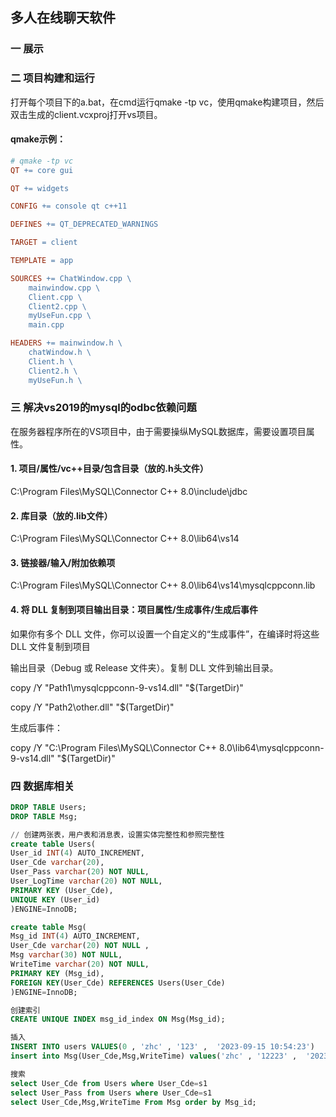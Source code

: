 ## 多人在线聊天软件

### 一 展示





### 二 项目构建和运行

打开每个项目下的a.bat，在cmd运行qmake -tp vc，使用qmake构建项目，然后双击生成的client.vcxproj打开vs项目。

#### qmake示例：

```makefile
# qmake -tp vc
QT += core gui

QT += widgets

CONFIG += console qt c++11

DEFINES += QT_DEPRECATED_WARNINGS

TARGET = client

TEMPLATE = app

SOURCES += ChatWindow.cpp \
    mainwindow.cpp \
    Client.cpp \
    Client2.cpp \
    myUseFun.cpp \
    main.cpp

HEADERS += mainwindow.h \
    chatWindow.h \
    Client.h \
    Client2.h \
    myUseFun.h \

```



### 三  解决vs2019的mysql的odbc依赖问题

在服务器程序所在的VS项目中，由于需要操纵MySQL数据库，需要设置项目属性。

#### 1. 项目/属性/vc++目录/包含目录（放的.h头文件）

C:\Program Files\MySQL\Connector C++ 8.0\include\jdbc

#### 2. 库目录（放的.lib文件）

C:\Program Files\MySQL\Connector C++ 8.0\lib64\vs14

#### 3. 链接器/输入/附加依赖项

C:\Program Files\MySQL\Connector C++ 8.0\lib64\vs14\mysqlcppconn.lib

#### 4. 将 DLL 复制到项目输出目录：项目属性/生成事件/生成后事件

如果你有多个 DLL 文件，你可以设置一个自定义的“生成事件”，在编译时将这些 DLL 文件复制到项目

输出目录（Debug 或 Release 文件夹）。复制 DLL 文件到输出目录。

copy /Y "Path1\mysqlcppconn-9-vs14.dll" "$(TargetDir)"

copy /Y "Path2\other.dll" "$(TargetDir)"

生成后事件： 

copy /Y "C:\Program Files\MySQL\Connector C++ 8.0\lib64\mysqlcppconn-9-vs14.dll" "$(TargetDir)"



### 四 数据库相关

```sql
DROP TABLE Users;
DROP TABLE Msg;

// 创建两张表，用户表和消息表，设置实体完整性和参照完整性
create table Users(
User_id INT(4) AUTO_INCREMENT,
User_Cde varchar(20), 
User_Pass varchar(20) NOT NULL, 
User_LogTime varchar(20) NOT NULL,
PRIMARY KEY (User_Cde),
UNIQUE KEY (User_id)
)ENGINE=InnoDB;

create table Msg(
Msg_id INT(4) AUTO_INCREMENT,
User_Cde varchar(20) NOT NULL , 
Msg varchar(30) NOT NULL, 
WriteTime varchar(20) NOT NULL,
PRIMARY KEY (Msg_id),
FOREIGN KEY(User_Cde) REFERENCES Users(User_Cde)
)ENGINE=InnoDB;

创建索引
CREATE UNIQUE INDEX msg_id_index ON Msg(Msg_id);

插入
INSERT INTO users VALUES(0 , 'zhc' , '123' ,  '2023-09-15 10:54:23')
insert into Msg(User_Cde,Msg,WriteTime) values('zhc' , '12223' ,  '2023-09-15 10:54:23');

搜索
select User_Cde from Users where User_Cde=s1
select User_Pass from Users where User_Cde=s1
select User_Cde,Msg,WriteTime From Msg order by Msg_id;
```

